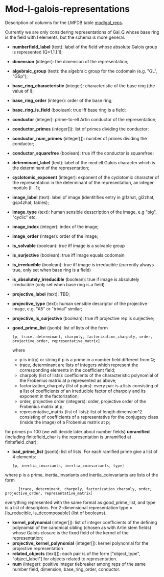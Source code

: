 # Mod-l-galois-representations

Description of columns for the LMFDB table [modlgal_reps](https://beta.lmfdb.org/api/modlgal_reps).

Currently we are only considering representations of Gal_Q whose base ring is the field with l elements, but the schema is more general.

* **numberfield_label** (text): label of the field whose absolute Galois group is represented (Q=1.1.1.1);
* **dimension** (integer): the dimension of the representation;
* **algebraic_group** (text): the algebraic group for the codomain (e.g. "GL", "GSp");
* **base_ring_characteristic** (integer): characteristic of the base ring (the value of l);
* **base_ring_order** (integer): order of the base ring;
* **base_ring_is_field** (boolean): true iff base ring is a field;
* **conductor** (integer): prime-to-ell Artin conductor of the representation;
* **conductor_primes** (integer[]): list of primes dividing the conductor;
* **conductor_num_primes** (integer[]): number of primes dividing the conductor;
* **conductor_squarefree** (boolean): true iff the conductor is squarefree;
* **determinant_label** (text): label of the mod ell Galois character which is the determinant of the representation;
* **cyclotomic_exponent** (integer): exponent of the cyclotomic character of the representation in the determinant of the representation, an integer modulo (l - 1);
* **image_label** (text): label of image (identitifies entry in gl1zhat, gl2zhat, gsp4zhat, tables);
* **image_type** (text): human sensible desscription of the image, e.g "big", "cyclic" etc;
* **image_index** (integer): index of the image;
* **image_order** (integer): order of the image;
* **is_solvable** (boolean): true iff image is a solvable group
* **is_surjective** (boolean): true iff image equals codomain
* **is_irreducible** (boolean): true iff image is irreducible (currently always true, only set when base ring is a field)
* **is_absolutely_irreducible** (boolean): true if image is absolutely irreducible (only set when base ring is a field)
* **projective_label** (text): TBD;
* **projective_type** (text): human sensible descriptor of the projective image, e.g. "A5" or "trivial" similar;
* **projective_is_surjective** (boolean): true iff projective rep is surjective;
* **good_prime_list** (jsonb): list of lists of the form 

      [p, trace, determinant, charpoly, factorization_charpoly, order, projective_order, representative_matrix]
   
   where 
   - p is int(p) or string if p is a prime in a number field different from Q;
   - trace, determinant are lists of integers which represent the corresponding elements in the coefficient field;
   - charpoly (list of lists): coefficients of the characteristic polynomial of the Frobenius matrix at p represented as above;
   - factorization_charpoly (list of pairs): every pair is a lists consisting of a list of coefficients of an irreducible factor of charpoly and its exponent in the factorization;
   - order, projective order (integers): order, projective order of the Frobenius matrix at p;
   - representative_matrix (list of lists): list of length dimension^2 consisting of coefficients of a representative for the conjugacy class (inside the image) of a Frobenius matrix at p;

for primes p< 100 (we will decide later about number fields) **unramified** (including finitefield_char is the representation is unramified at finitefield_char);
* **bad_prime_list** (jsonb): list of lists. For each ramified prime give a list of 4 elements:

      [p, inertia_invariants, inertia_coinvariants, type] 
 
 where p is a prime, inertia_invariants and inertia_coinvariants are lists of the form
 
          [trace, determinant, charpoly, factorization_charpoly, order, projective_order, representative_matrix]

 everything represented with the same format as good_prime_list, and type is a list of descriptors. For 2-dimensional representation type = [is_reducible, is_decomposable] (list of booleans).
* **kernel_polynomial** (integer[]): list of integer coefficients of the defining polynomial of the canonical sibling (chosen as with Artin stem fields) whose Galois closure is the fixed field of the kernel of the representation;
* **projective_kernel_polynomial** (integer[]): kernel polynomial for the projective representation
* **related_objects** (text[]): each pair is of the form ["object_type", "object_label"] for objects related to representation.
* **num** (integer): positive integer tiebreaker among reps of the same number field, dimension, base_ring_order, conductor.

